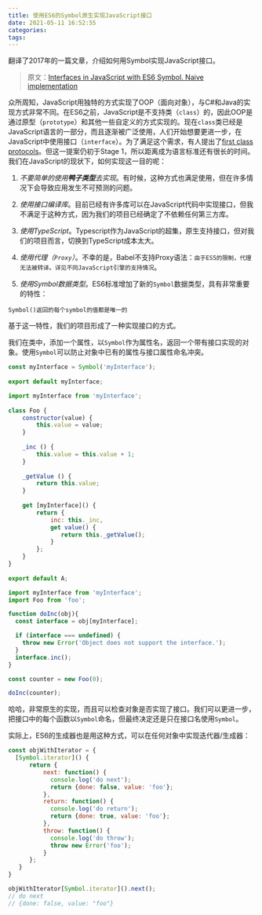 ```yaml
---
title: 使用ES6的Symbol原生实现JavaScript接口
date: 2021-05-11 16:52:55
categories:
tags:
---
```


翻译了2017年的一篇文章，介绍如何用Symbol实现JavaScript接口。

<!-- more -->

> 原文：[Interfaces in JavaScript with ES6 Symbol. Naive implementation](https://codeburst.io/interfaces-in-JavaScript-with-es6-naive-implementation-91b703110a09)

众所周知，JavaScript用独特的方式实现了OOP（面向对象），与C#和Java的实现方式非常不同。在ES6之前，JavaScript是不支持类（`class`）的，因此OOP是通过原型（`prototype`）和其他一些自定义的方式实现的。现在`class`类已经是JavaScript语言的一部分，而且逐渐被广泛使用，人们开始想要更进一步，在JavaScript中使用接口（`interface`）。为了满足这个需求，有人提出了[first class protocols](https://github.com/michaelficarra/proposal-first-class-protocols)。但这一提案仍初于Stage 1，所以距离成为语言标准还有很长的时间。我们在JavaScript的现状下，如何实现这一目的呢：

1. *不要简单的使用**鸭子类型**去实现*。有时候，这种方式也满足使用，但在许多情况下会导致应用发生不可预测的问题。

2. *使用接口编译库*。目前已经有许多库可以在JavaScript代码中实现接口，但我不满足于这种方式，因为我们的项目已经确定了不依赖任何第三方库。

3. *使用TypeScript*。Typescript作为JavaScript的超集，原生支持接口，但对我们的项目而言，切换到TypeScript成本太大。

4. *使用代理（`Proxy`）*。不幸的是，Babel不支持Proxy语法：`由于ES5的限制，代理无法被转译。详见不同JavaScript引擎的支持情况`。

5. *使用Symbol数据类型*。ES6标准增加了新的`Symbol`数据类型，具有非常重要的特性：

`Symbol()返回的每个symbol的值都是唯一的`

基于这一特性，我们的项目形成了一种实现接口的方式。

我们在类中，添加一个属性，以`Symbol`作为属性名，返回一个带有接口实现的对象。使用`Symbol`可以防止对象中已有的属性与接口属性命名冲突。

``` javascript myInterface.js
const myInterface = Symbol('myInterface');
 
export default myInterface;
```

``` javascript Foo.js
import myInterface from 'myInterface';
 
class Foo {
    constructor(value) {
        this.value = value;
    }
 
    _inc () {
        this.value = this.value + 1;
    }
 
    _getValue () {
        return this.value;
    }
 
    get [myInterface]() {
        return {
            inc: this._inc,
            get value() {
               return this._getValue();
            }
        };
    }
}
 
export default A;
```

``` javascript usage.js
import myInterface from 'myInterface';
import Foo from 'foo';

function doInc(obj){
  const interface = obj[myInterface];

  if (interface === undefined) {
    throw new Error('Object does not support the interface.');
  }
  interface.inc();
}

const counter = new Foo(0);

doInc(counter);
```

哈哈，非常原生的实现，而且可以检查对象是否实现了接口。我们可以更进一步，把接口中的每个函数以`Symbol`命名，但最终决定还是只在接口名使用`Symbol`。

实际上，ES6的生成器也是用这种方式，可以在任何对象中实现迭代器/生成器：

``` javascript object.with.generator.js
const objWithIterator = { 
  [Symbol.iterator]() {
      return {
          next: function() {
            console.log('do next');
            return {done: false, value: 'foo'}; 
          },
          return: function() {
            console.log('do return');
            return {done: true, value: 'foo'}; 
          },
          throw: function() {
            console.log('do throw');
            throw new Error('foo'); 
          }
      };
   }
}

objWithIterator[Symbol.iterator]().next();
// do next
// {done: false, value: "foo"}
```